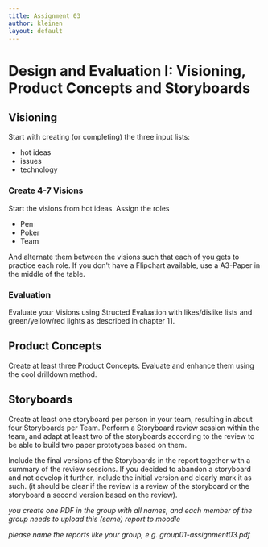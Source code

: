 ```yaml
---
title: Assignment 03
author: kleinen
layout: default
---
```

# Design and Evaluation I: Visioning, Product Concepts and Storyboards

## Visioning

Start with creating (or completing) the three input lists:
* hot ideas
* issues
* technology

### Create 4-7 Visions
Start the visions from hot ideas. Assign the roles
* Pen
* Poker
* Team

And alternate them between the visions such that each of you gets to practice each role.
If you don't have a Flipchart available, use a A3-Paper in the middle of the table.

### Evaluation

Evaluate your Visions using Structed Evaluation with likes/dislike lists and green/yellow/red lights as described in chapter 11.

## Product Concepts

Create at least three Product Concepts. Evaluate and enhance them using the cool drilldown method.

## Storyboards

Create at least one storyboard per person in your team, resulting in about four
Storyboards per Team.
Perform a Storyboard review session within the team, and adapt at least two of
the storyboards according to the review to be able to build two paper prototypes
based on them.

Include the final versions of the Storyboards in the report together with a summary
of the review sessions. If you decided to abandon a storyboard and not develop
it further, include the initial version and clearly mark it as such.
(it should be clear if the review is a review of the storyboard or the storyboard
a second version based on the review).


*you create one PDF in the group with all names, and each member of the
group needs to upload this (same) report to moodle*

*please name the reports like your group, e.g. group01-assignment03.pdf*

